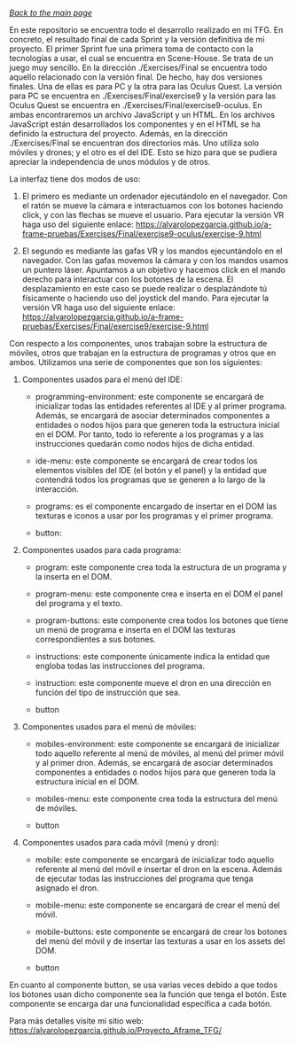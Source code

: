 
*[Back to the main page](../README.md)*


En este repositorio se encuentra todo el desarrollo realizado en mi TFG. En concreto, el resultado final
de cada Sprint y la versión definitiva de mi proyecto. El primer Sprint fue una  primera toma de contacto
con la tecnologías a usar, el cual se encuentra en Scene-House. Se trata de un juego muy sencillo.
En la dirección ./Exercises/Final se encuentra todo aquello relacionado con la versión final. De hecho,
hay dos versiones finales. Una de ellas es para PC y la otra para las Oculus Quest. La versión para PC se
encuentra en ./Exercises/Final/exercise9 y la versión para las Oculus Quest se encuentra en
./Exercises/Final/exercise9-oculus. En ambas encontraremos un archivo JavaScript y un HTML. En los archivos
JavaScript están desarrollados los componentes y en el HTML se ha definido la estructura del proyecto.
Además, en la dirección ./Exercises/Final se encuentran dos directorios más. Uno utiliza solo móviles y
drones; y el otro es el del IDE. Esto se hizo para que se pudiera apreciar la independencia de unos módulos
y de otros.

La interfaz tiene dos modos de uso:

1. El primero es mediante un ordenador ejecutándolo en el navegador. Con el ratón se mueve la cámara
e interactuamos con los botones haciendo click, y con las flechas se mueve el usuario. Para ejecutar la versión
VR haga uso del siguiente enlace:
	https://alvarolopezgarcia.github.io/a-frame-pruebas/Exercises/Final/exercise9-oculus/exercise-9.html

2. El segundo es mediante las gafas VR y los mandos ejecuntándolo en el navegador. Con las gafas movemos la
cámara y con los mandos usamos un puntero láser. Apuntamos a un objetivo y hacemos click en el mando derecho
para interactuar con los botones de la escena. El desplazamiento en este caso se puede realizar o
desplazándote tú físicamente o haciendo uso del joystick del mando. Para ejecutar la versión VR haga uso del
siguiente enlace:
	https://alvarolopezgarcia.github.io/a-frame-pruebas/Exercises/Final/exercise9/exercise-9.html
	

Con respecto a los componentes, unos trabajan sobre la estructura de móviles, otros que trabajan en la estructura
de programas y otros que en ambos. Utilizamos una serie de componentes que son los siguientes:

1. Componentes usados para el menú del IDE:

    - programming-environment: este componente se encargará de inicializar todas las entidades referentes al IDE y
	al primer programa. Además, se encargará de asociar determinados componentes a entidades o nodos hijos para que
	generen toda la estructura inicial en el DOM. Por tanto, todo lo referente a los programas y a las instrucciones
	quedarán como nodos hijos de dicha entidad.
	
    - ide-menu: este componente se encargará de crear todos los elementos visibles del IDE (el botón y
	el panel) y la entidad que contendrá todos los programas que se generen a lo largo de la interacción.
		
    - programs: es el componente encargado de insertar en el DOM las texturas e iconos a usar por los programas y el
	primer programa. 
		
    - button:
		

2. Componentes usados para cada programa:
	
    - program: este componente crea toda la estructura de un programa y la inserta en el DOM.
	
    - program-menu: este componente crea e inserta en el DOM el panel del programa y el texto.
    
	- program-buttons: este componente crea todos los botones que tiene un menú de programa e inserta en el DOM las
	texturas correspondientes a sus botones.
    
	- instructions: este componente únicamente indica la entidad que engloba todas las instrucciones del programa.
    
	- instruction: este componente mueve el dron en una dirección en función del tipo de instrucción que sea.
	
	- button
	
3. Componentes usados para el menú de móviles:

    - mobiles-environment: este componente se encargará de inicializar todo aquello referente al menú de móviles,
	al menú del primer móvil y al primer dron. Además, se encargará de asociar determinados componentes a entidades
	o nodos hijos para que generen toda la estructura inicial en el DOM.

    - mobiles-menu: este componente crea toda la estructura del menú de móviles.

    - button

4. Componentes usados para cada móvil (menú y dron):

    - mobile: este componente se encargará de inicializar todo aquello referente al menú del móvil e insertar el
	dron en la escena. Además de ejecutar todas las instrucciones del programa que tenga asignado el dron.

    - mobile-menu: este componente se encargará de crear el menú del móvil.

    - mobile-buttons: este componente se encargará de crear los botones del menú del móvil y de insertar las texturas
	a usar en los assets del DOM.

    - button

En cuanto al componente button, se usa varias veces debido a que todos los botones usan dicho componente sea la función
que tenga el botón. Este componente se encarga dar una funcionalidad específica a cada botón.

Para más detalles visite mi sitio web:
	https://alvarolopezgarcia.github.io/Proyecto_Aframe_TFG/